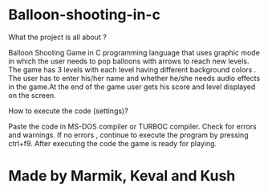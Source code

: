 # Balloon-shooting-in-c

What the project is all about ?

Balloon Shooting Game in C programming language that uses graphic mode in which the user needs to pop balloons with arrows to reach new levels. The game has 3 levels with each level having different background colors . The user has to enter his/her name and whether he/she needs audio effects in the game.At the end of the game user gets his score and level displayed on the screen.


 How to execute the code (settings)?
 
 Paste the code in MS-DOS compiler or TURBOC compiler.
 Check for errors and warnings.
 If no errors , continue to execute the program by pressing ctrl+f9.
 After executing the code the game is ready for playing.
 
 
# Made by Marmik, Keval and Kush
